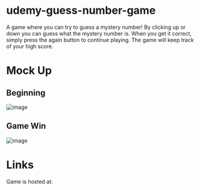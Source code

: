 # udemy-guess-number-game
A game where you can try to guess a mystery number! By clicking up or down you can guess what the mystery number is. When you get it correct, simply press the again button to continue playing. The game will keep track of your high score. 

# Mock Up
## Beginning
![image](https://user-images.githubusercontent.com/84876493/139964757-b4ebb214-3dc8-4e87-a03d-b7ab75c85944.png)
## Game Win
![image](https://user-images.githubusercontent.com/84876493/139964806-477e70a8-c785-44f7-8868-7165273771e4.png)


# Links
Game is hosted at: 
